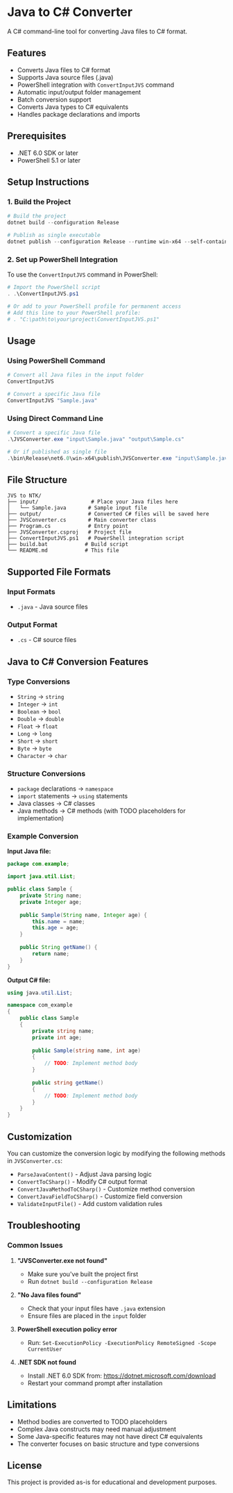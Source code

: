 # Java to C# Converter

A C# command-line tool for converting Java files to C# format.

## Features

- Converts Java files to C# format
- Supports Java source files (.java)
- PowerShell integration with `ConvertInputJVS` command
- Automatic input/output folder management
- Batch conversion support
- Converts Java types to C# equivalents
- Handles package declarations and imports

## Prerequisites

- .NET 6.0 SDK or later
- PowerShell 5.1 or later

## Setup Instructions

### 1. Build the Project

```powershell
# Build the project
dotnet build --configuration Release

# Publish as single executable
dotnet publish --configuration Release --runtime win-x64 --self-contained true
```

### 2. Set up PowerShell Integration

To use the `ConvertInputJVS` command in PowerShell:

```powershell
# Import the PowerShell script
. .\ConvertInputJVS.ps1

# Or add to your PowerShell profile for permanent access
# Add this line to your PowerShell profile:
# . "C:\path\to\your\project\ConvertInputJVS.ps1"
```

## Usage

### Using PowerShell Command

```powershell
# Convert all Java files in the input folder
ConvertInputJVS

# Convert a specific Java file
ConvertInputJVS "Sample.java"
```

### Using Direct Command Line

```powershell
# Convert a specific Java file
.\JVSConverter.exe "input\Sample.java" "output\Sample.cs"

# Or if published as single file
.\bin\Release\net6.0\win-x64\publish\JVSConverter.exe "input\Sample.java" "output\Sample.cs"
```

## File Structure

```
JVS to NTK/
├── input/                 # Place your Java files here
│   └── Sample.java       # Sample input file
├── output/               # Converted C# files will be saved here
├── JVSConverter.cs       # Main converter class
├── Program.cs            # Entry point
├── JVSConverter.csproj   # Project file
├── ConvertInputJVS.ps1   # PowerShell integration script
├── build.bat            # Build script
└── README.md            # This file
```

## Supported File Formats

### Input Formats
- `.java` - Java source files

### Output Format
- `.cs` - C# source files

## Java to C# Conversion Features

### Type Conversions
- `String` → `string`
- `Integer` → `int`
- `Boolean` → `bool`
- `Double` → `double`
- `Float` → `float`
- `Long` → `long`
- `Short` → `short`
- `Byte` → `byte`
- `Character` → `char`

### Structure Conversions
- `package` declarations → `namespace`
- `import` statements → `using` statements
- Java classes → C# classes
- Java methods → C# methods (with TODO placeholders for implementation)

### Example Conversion

**Input Java file:**
```java
package com.example;

import java.util.List;

public class Sample {
    private String name;
    private Integer age;
    
    public Sample(String name, Integer age) {
        this.name = name;
        this.age = age;
    }
    
    public String getName() {
        return name;
    }
}
```

**Output C# file:**
```csharp
using java.util.List;

namespace com_example
{
    public class Sample
    {
        private string name;
        private int age;
        
        public Sample(string name, int age)
        {
            // TODO: Implement method body
        }
        
        public string getName()
        {
            // TODO: Implement method body
        }
    }
}
```

## Customization

You can customize the conversion logic by modifying the following methods in `JVSConverter.cs`:

- `ParseJavaContent()` - Adjust Java parsing logic
- `ConvertToCSharp()` - Modify C# output format
- `ConvertJavaMethodToCSharp()` - Customize method conversion
- `ConvertJavaFieldToCSharp()` - Customize field conversion
- `ValidateInputFile()` - Add custom validation rules

## Troubleshooting

### Common Issues

1. **"JVSConverter.exe not found"**
   - Make sure you've built the project first
   - Run `dotnet build --configuration Release`

2. **"No Java files found"**
   - Check that your input files have `.java` extension
   - Ensure files are placed in the `input` folder

3. **PowerShell execution policy error**
   - Run: `Set-ExecutionPolicy -ExecutionPolicy RemoteSigned -Scope CurrentUser`

4. **.NET SDK not found**
   - Install .NET 6.0 SDK from: https://dotnet.microsoft.com/download
   - Restart your command prompt after installation

## Limitations

- Method bodies are converted to TODO placeholders
- Complex Java constructs may need manual adjustment
- Some Java-specific features may not have direct C# equivalents
- The converter focuses on basic structure and type conversions

## License

This project is provided as-is for educational and development purposes. 